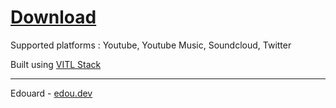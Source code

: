 <a href="https://download.edou.dev" target="_blank"><h1>Download</h1></a>

Supported platforms : Youtube, Youtube Music, Soundcloud, Twitter

Built using <a href="https://vitlstack.dev/" target="_blank">VITL Stack</a>

---

Edouard - <a href="https://edou.dev/" target="_blank">edou.dev</a>

